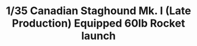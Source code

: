 ---
layout: product
title: "1/35 Canadian Staghound Mk. I (Late Production)  Equipped 60lb Rocket launch"
price: "TBA" 
desc: "Maketa"
img_path: "/assets/img/BRNC35017.webp"
brand: "Bronco"
available: false
special_offer: false
new: false
soon: false
cat: "010000"
subcat: "015800"
subsubcat: "0N/A"
sifra: "BRNC35017"
popular: false
---